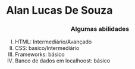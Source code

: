 # Alan Lucas De Souza
<h3 align="center"> Algumas abilidades</h3>
<ol type ="I">
<li> HTML: Intermediário/Avançado 
<li> CSS: basico/Intermediário
<li> Frameworks: básico 
<li> Banco de dados em localhoost: básico
</ol>

